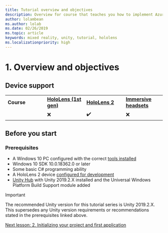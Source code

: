 ```yaml
---
title: Tutorial overview and objectives
description: Overview for course that teaches you how to implement Azure Face Recognition within a mixed reality application.
author: lolambean
ms.author: lolab
ms.date: 02/26/2019
ms.topic: article
keywords: mixed reality, unity, tutorial, hololens
ms.localizationpriority: high
---
```


# 1. Overview and objectives

## Device support

<table>
    <colgroup>
    <col width="25%" />
    <col width="25%" />
    <col width="25%" />
    <col width="25%" />
    </colgroup>
    <tr>
        <td><strong>Course</strong></td>
        <td><a href="/hololens/hololens1-hardware"><strong>HoloLens (1st gen)</strong></a></td>
        <td><a href="https://www.microsoft.com//hololens/hardware"><strong>HoloLens 2</strong></a></td>
        <td><a href="/windows/mixed-reality/enthusiast-guide/immersive-headset-hardware-details"><strong>Immersive headsets</strong></a></td>
    </tr>
     <tr>
        <td></td>
        <td>❌</td>
        <td>✔️</td>
        <td>❌</td>
    </tr>
</table>

## Before you start

### Prerequisites

* A Windows 10 PC configured with the correct [tools installed](../../install-the-tools.md)
* Windows 10 SDK 10.0.18362.0 or later
* Some basic C# programming ability
* A HoloLens 2 device [configured for development](../../advanced-concepts/using-visual-studio.md#enabling-developer-mode)
* <a href="https://unity.com/download" target="_blank">Unity Hub</a> with Unity 2019.2.X installed and the Universal Windows Platform Build Support module added

> [!IMPORTANT]
> The recommended Unity version for this tutorial series is Unity 2019.2.X. This supersedes any Unity version requirements or recommendations stated in the prerequisites linked above.

[Next lesson: 2. Initializing your project and first application](/training/paths/beginner-hololens-2-tutorials/)
